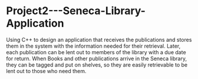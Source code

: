 # Project2---Seneca-Library-Application

Using C++ to design an application that receives the publications and stores them in the system with the information needed for their retrieval. Later, each publication can be lent out to members of the library with a due date for return. When Books and other publications arrive in the Seneca library, they can be tagged and put on shelves, so they are easily retrievable to be lent out to those who need them.
